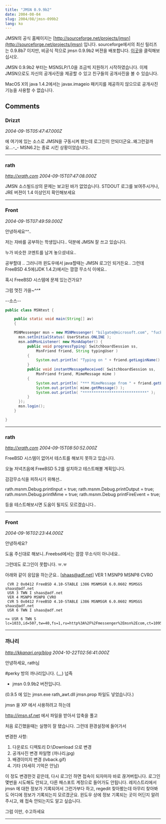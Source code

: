 ```yaml
---
title: "JMSN 0.9.9b2"
date: 2004-08-04
slug: 2004/08/jmsn-099b2
lang: ko
---
```


JMSN의 공식 홈페이지는 [http://sourceforge.net/projects/jmsn](http://sourceforge.net/projects/jmsn) 입니다. 
sourceforge에서의 최신 릴리즈는 0.9.8b7 이지만, 비공식 적으로 jmsn 0.9.9b2 버젼을 배포합니다. [이곳](/dist/)을 클릭해보십시오.

JMSN 0.9.9b2 부터는 MSNSLP/1.0을 조금씩 지원하기 시작하였습니다. 이제 JMSN으로도 자신의 공개사진을 제공할 수 있고 친구들의 공개사진을 볼 수 있습니다. 

MacOS X의 java 1.4.2에서는 javax.imageio 패키지를 제공하지 않으므로 공개사진 기능을 사용할 수 없습니다.

## Comments

### Drizzt
*2004-09-15T05:47:47.000Z*

에 여기에 있는 소스로 JMSN을 구동시켜 봤는데 로그인이 안되더군요..왜그런걸까요...-_- MSN6.2는 종료 시킨 상황이었습니다..

---

### rath
*http://xrath.com*
*2004-09-15T07:47:08.000Z*

JMSN 소스빌드상의 문제는 보고된 바가 없었습니다. STDOUT 로그를 보여주시거나, JRE 버젼이 1.4 이상인지 확인해보세요

---

### Front
*2004-09-15T07:49:59.000Z*

안녕하세요^^..

저는 자바를 공부하는 학생입니다.. 덕분에 JMSN 잘 쓰고 있습니다.

누가 비슷한 코멘트를 남겨 놓으셨네요..

공부할대 .. 그러니까 윈도우에서 java할때는 JMSN 로그인 되거든요.. 그런데 FreeBSD 4.5에(JDK 1.4.2)에서는 깜깜 무소식 이에요..

혹시 FreeBSD 시스템에 문제 있는건가요?

그럼 멋진 가을~^^*

--소스--

```java
public class MSNtest {

	public static void main(String[] av)
	{

	MSNMessenger msn = new MSNMessenger( "bilgate@microsoft.com", "fuckms^^" );
	  msn.setInitialStatus( UserStatus.ONLINE );
	  msn.addMsnListener( new MsnAdapter() {
	      public void progressTyping( SwitchboardSession ss,
	          MsnFriend friend, String typingUser )
	      {
	          System.out.println( "Typing on " + friend.getLoginName() );
	      }
	      public void instantMessageReceived( SwitchboardSession ss,
	          MsnFriend friend, MimeMessage mime )
	      {
	          System.out.println( "*** MimeMessage from " + friend.getLoginName() );
	          System.out.println( mime.getMessage() );
	          System.out.println( "*****************************" );
	      }
	  });
	  msn.login();
	}

}
```

---

### rath
*http://xrath.com*
*2004-09-15T08:50:52.000Z*

FreeBSD 시스템이 없어서 테스트를 해보지 못하고 있습니다.

오늘 저녁즈음에 FreeBSD 5.2를 설치하고 테스트해볼 계획입니다.

감감무소식을 피하시기 위해선..

rath.msnm.Debug.printInput = true;
rath.msnm.Debug.printOutput = true;
rath.msnm.Debug.printMime = true;
rath.msnm.Debug printFireEvent = true;

등을 테스트해보시면 도움이 될지도 모르겠습니다..

---

### Front
*2004-09-16T02:23:44.000Z*

안녕하세요?

도움 주신대로 해보니..Freebsd에서는 깜깜 무소식이 아니네요..

그런데도 로그인이 못합니다. ㅠ.ㅠ

아래와 같이 응답을 하는군요.. [shaas@adf.net]  VER 1 MSNP9 MSNP8 CVRO

```
 CVR 2 0x0412 FreeBSD 4.10-STABLE i386 MSNMSGR 6.0.0602 MSMSGS shaas@adf.net
 USR 3 TWN I shaas@adf.net
 VER 4 MSNP9 MSNP8 CVRO
 CVR 5 0x0412 FreeBSD 4.10-STABLE i386 MSNMSGR 6.0.0602 MSMSGS shaas@adf.net
 USR 6 TWN I shaas@adf.net

<= USR 6 TWN S lc=1033,id=507,tw=40,fs=1,ru=http%3A%2F%2Fmessenger%2Emsn%2Ecom,ct=1095300683,kpp=1,kv=5,ver=2.1.6000.1,tpf=d60f8da656e8118438ed9214a80b13f0
```

---

### 까나리
*http://kkanari.org/blog*
*2004-10-22T02:56:41.000Z*

안녕하세요, rath님

#perky 방의 까나리입니다. (__) 넙죽

- jmsn 0.9.9b2 버전입니다.

(0.9.5 에 있는 jmsn.exe rath_awt.dll jmsn.prop 파일도 넣었습니다.)

jmsn 을 XP 에서 사용하려고 하는데

http://jmsn.sf.net 에서 파일을 받아서 압축을 풀고

처음 로긴했을때는 실행이 잘 됐습니다. 그런데
환경설정에 들어가서

변경한 사항:

1. 다운로드 디렉토리 D:\Download 으로 변경
2. 공개사진 변경 파일명 (까나리.jpg)
3. 배경이미지 변경 (lvback.gif)
4. 기타 (자세히 기억은 안남)

이 정도 변경한것 같은데, 다시 로그인 하면 접속이 되자마자 바로 끊겨버립니다.
로그인 몇번을 시도해도 안되고, 다른 패스포트 계정으로 들어가도 안됩니다.
레지스트리에서 jmsn 에 대한 정보가 기록되어서 그런가부다 하고, regedit 찾아봤는데
아무리 찾아봐도 어디에 정보가 기록되는지 모르겠군요.
윈도우 상에 정보 기록되는 곳이 어딘지 알려주시고, 왜 접속 안되는지도 알고 싶습니다.

그럼 이만, 수고하세요

---

